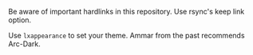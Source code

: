 Be aware of important hardlinks in this repository. Use rsync's keep link option.

Use `lxappearance` to set your theme. Ammar from the past recommends Arc-Dark.
